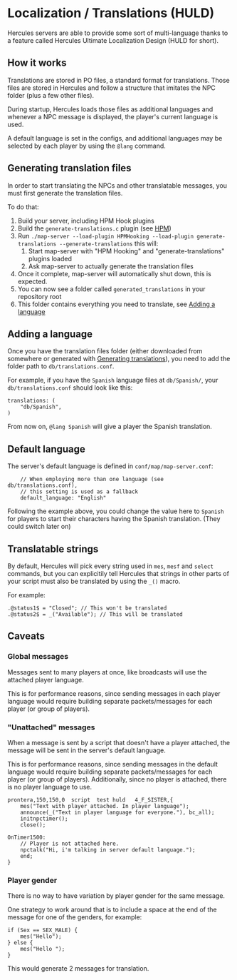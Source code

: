 # Localization / Translations (HULD)

Hercules servers are able to provide some sort of multi-language thanks to a feature 
called Hercules Ultimate Localization Design (HULD for short).


## How it works

Translations are stored in PO files, a standard format for translations. Those files
are stored in Hercules and follow a structure that imitates the NPC folder (plus
a few other files).

During startup, Hercules loads those files as additional languages and whenever
a NPC message is displayed, the player's current language is used.

A default language is set in the configs, and additional languages may be selected
by each player by using the `@lang` command.


## Generating translation files

In order to start translating the NPCs and other translatable messages, you must
first generate the translation files.

To do that:

1. Build your server, including HPM Hook plugins
2. Build the `generate-translations.c` plugin (see [HPM](./hercules-plugin-manager.md))
3. Run `./map-server --load-plugin HPMHooking --load-plugin generate-translations --generate-translations` this will:
   1. Start map-server with "HPM Hooking" and "generate-translations" plugins loaded
   2. Ask map-server to actually generate the translation files
4. Once it complete, map-server will automatically shut down, this is expected.
5. You can now see a folder called `generated_translations` in your repository root
6. This folder contains everything you need to translate, see [Adding a language](#adding-a-language)


## Adding a language

Once you have the translation files folder (either downloaded from somewhere or generated with [Generating translations](#generating-translation-files)),
you need to add the folder path to `db/translations.conf`.

For example, if you have the `Spanish` language files at `db/Spanish/`, your
`db/translations.conf` should look like this:

```
translations: (
	"db/Spanish",
)
```

From now on, `@lang Spanish` will give a player the Spanish translation.


## Default language

The server's default language is defined in `conf/map/map-server.conf`:

```
	// When employing more than one language (see db/translations.conf),
	// this setting is used as a fallback
	default_language: "English"
```

Following the example above, you could change the value here to `Spanish` for players
to start their characters having the Spanish translation. (They could switch later on)


## Translatable strings

By default, Hercules will pick every string used in `mes`, `mesf` and `select` commands,
but you can explicitily tell Hercules that strings in other parts of your script
must also be translated by using the `_()` macro.

For example:

```HercScript
.@status1$ = "Closed"; // This won't be translated
.@status2$ = _("Available"); // This will be translated
```


## Caveats

### Global messages

Messages sent to many players at once, like broadcasts will use the attached player
language.

This is for performance reasons, since sending messages in each player language
would require building separate packets/messages for each player (or group of players).


### "Unattached" messages

When a message is sent by a script that doesn't have a player attached,
the message will be sent in the server's default language.

This is for performance reasons, since sending messages in the default language
would require building separate packets/messages for each player (or group of players).
Additionally, since no player is attached, there is no player language to use.

```HercScript
prontera,150,150,0	script	test huld	4_F_SISTER,{
	mes("Text with player attached. In player language");
	announce(_("Text in player language for everyone."), bc_all);
	initnpctimer();
	close();

OnTimer1500:
	// Player is not attached here.
	npctalk("Hi, i'm talking in server default language.");
	end;
}

```


### Player gender

There is no way to have variation by player gender for the same message.

One strategy to work around that is to include a space at the end of the message
for one of the genders, for example:

```HercScript
if (Sex == SEX_MALE) {
	mes("Hello");
} else {
	mes("Hello ");
}

```

This would generate 2 messages for translation.
